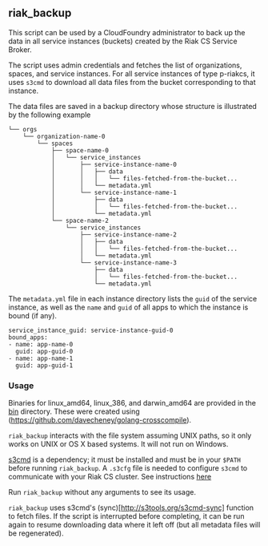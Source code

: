 ## riak_backup

This script can be used by a CloudFoundry administrator to back up the data in all service instances (buckets) created by the Riak CS Service Broker.

The script uses admin credentials and fetches the list of organizations, spaces, and service instances. For all service instances of type p-riakcs, it uses `s3cmd` to download all data files from the bucket corresponding to that instance.

The data files are saved in a backup directory whose structure is illustrated by the following example

```
└── orgs
    └── organization-name-0
        └── spaces
            ├── space-name-0
            │   └── service_instances
            │       ├── service-instance-name-0
            │       │   ├── data
            │       │   │   └── files-fetched-from-the-bucket...
            │       │   └── metadata.yml
            │       └── service-instance-name-1
            │           ├── data
            │           │   └── files-fetched-from-the-bucket...
            │           └── metadata.yml
            └── space-name-2
                └── service_instances
                    ├── service-instance-name-2
                    │   ├── data
                    │   │   └── files-fetched-from-the-bucket...
                    │   └── metadata.yml
                    └── service-instance-name-3
                        ├── data
                        │   └── files-fetched-from-the-bucket...
                        └── metadata.yml
```

The `metadata.yml` file in each instance directory lists the `guid` of the service instance, as well as the `name` and `guid` of all apps to which the instance is bound (if any).

```
service_instance_guid: service-instance-guid-0
bound_apps:
- name: app-name-0
  guid: app-guid-0
- name: app-name-1
  guid: app-guid-1
```

### Usage

Binaries for linux_amd64, linux_386, and darwin_amd64 are provided in the [bin](../../bin) directory. These were created using (https://github.com/davecheney/golang-crosscompile). 

`riak_backup` interacts with the file system assuming UNIX paths, so it only works on UNIX or OS X based systems. It will not run on Windows.

[s3cmd](http://s3tools.org/s3cmd) is a dependency; it must be installed and must be in your `$PATH` before running `riak_backup`. A `.s3cfg` file is needed to configure `s3cmd` to communicate with your Riak CS cluster. See instructions [here](http://docs.gopivotal.com/p-riakcs/clients.html#s3cmd)

Run `riak_backup` without any arguments to see its usage.

`riak_backup` uses s3cmd's (sync)[http://s3tools.org/s3cmd-sync] function to fetch files. If the script is interrupted before completing, it can be run again to resume downloading data where it left off (but all metadata files will be regenerated).
 
